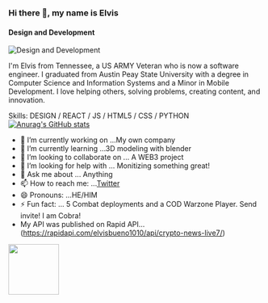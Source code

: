 ### Hi there 👋, my name is Elvis
#### Design and Development
![Design and Development](https://pbs.twimg.com/profile_banners/1437817542387585031/1648610852/1500x500)

I'm Elvis from Tennessee, a US ARMY Veteran who is now a software engineer. I graduated from Austin Peay State University with a degree in Computer Science and Information Systems and a Minor in Mobile Development. I love helping others, solving problems, creating content, and innovation. 

Skills: DESIGN / REACT / JS / HTML5 / CSS / PYTHON [![Anurag's GitHub stats](https://github-readme-stats.vercel.app/api?username=logicalpermission7)](https://github.com/anuraghazra/github-readme-stats)

- 🔭 I’m currently working on ...My own company
- 🌱 I’m currently learning ...3D modeling with blender
- 👯 I’m looking to collaborate on ... A WEB3 project
- 🤔 I’m looking for help with ... Monitizing something great!
- 💬 Ask me about ... Anything
- 📫 How to reach me: ...[Twitter](https://twitter.com/ItsMeCobra100)
- 😄 Pronouns: ...HE/HIM
- ⚡ Fun fact: ... 5 Combat deployments and a COD Warzone Player. Send invite! I am Cobra!
- My API was published on Rapid API...(https://rapidapi.com/elvisbueno1010/api/crypto-news-live7/)
<img src="https://media.giphy.com/media/1gUWd4WvTmZjNDz739/giphy.gif" width="100" height="100" />


